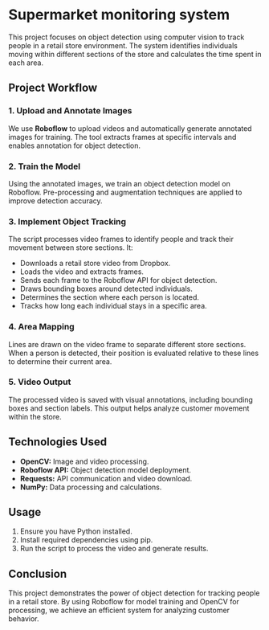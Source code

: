 # Supermarket monitoring system

This project focuses on object detection using computer vision to track people in a retail store environment. The system identifies individuals moving within different sections of the store and calculates the time spent in each area.

## Project Workflow

### 1. Upload and Annotate Images
We use **Roboflow** to upload videos and automatically generate annotated images for training. The tool extracts frames at specific intervals and enables annotation for object detection.

### 2. Train the Model
Using the annotated images, we train an object detection model on Roboflow. Pre-processing and augmentation techniques are applied to improve detection accuracy.

### 3. Implement Object Tracking
The script processes video frames to identify people and track their movement between store sections. It:

- Downloads a retail store video from Dropbox.
- Loads the video and extracts frames.
- Sends each frame to the Roboflow API for object detection.
- Draws bounding boxes around detected individuals.
- Determines the section where each person is located.
- Tracks how long each individual stays in a specific area.

### 4. Area Mapping
Lines are drawn on the video frame to separate different store sections. When a person is detected, their position is evaluated relative to these lines to determine their current area.

### 5. Video Output
The processed video is saved with visual annotations, including bounding boxes and section labels. This output helps analyze customer movement within the store.

## Technologies Used

- **OpenCV:** Image and video processing.
- **Roboflow API:** Object detection model deployment.
- **Requests:** API communication and video download.
- **NumPy:** Data processing and calculations.

## Usage

1. Ensure you have Python installed.
2. Install required dependencies using pip.
3. Run the script to process the video and generate results.

## Conclusion
This project demonstrates the power of object detection for tracking people in a retail store. By using Roboflow for model training and OpenCV for processing, we achieve an efficient system for analyzing customer behavior.
